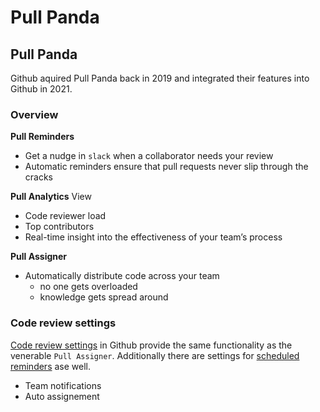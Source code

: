 # Pull Panda

## Pull Panda
Github aquired Pull Panda back in 2019 and integrated their features into Github in 2021.

### Overview
**Pull Reminders**
* Get a nudge in `slack` when a collaborator needs your review
* Automatic reminders ensure that pull requests never slip through the cracks

**Pull Analytics**
View
* Code reviewer load
* Top contributors
* Real-time insight into the effectiveness of your team’s process

**Pull Assigner**
* Automatically distribute code across your team
  * no one gets overloaded
  * knowledge gets spread around

### Code review settings
[Code review settings](https://docs.github.com/en/organizations/organizing-members-into-teams/managing-code-review-settings-for-your-team) in Github provide the same functionality as the venerable `Pull Assigner`. Additionally there are 
settings for [scheduled reminders](https://docs.github.com/en/organizations/organizing-members-into-teams/managing-scheduled-reminders-for-your-team) ase well.

* Team notifications
* Auto assignement
